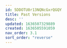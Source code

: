 ```yaml
---
id: 5DDOTU0r13NQNcGxrQGQY
title: Past Versions
desc: ''
updated: 1636507329889
created: 1636505591059
nav_order: 3.1
sort_order: "reverse"
---
```



